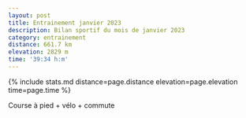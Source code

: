 ```yaml
---
layout: post
title: Entrainement janvier 2023
description: Bilan sportif du mois de janvier 2023
category: entrainement
distance: 661.7 km
elevation: 2829 m
time: '39:34 h:m'
---
```


{%
  include stats.md
  distance=page.distance
  elevation=page.elevation
  time=page.time
%}

Course à pied + vélo + commute

<!--
vim:spell spelllang=fr
-->
